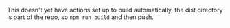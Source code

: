 This doesn't yet have actions set up to build automatically, the dist directory is part of the repo, so `npm run build` and then push.